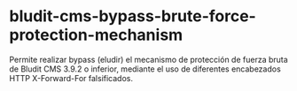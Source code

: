 # bludit-cms-bypass-brute-force-protection-mechanism
Permite realizar bypass (eludir) el mecanismo de protección de fuerza bruta de Bludit CMS 3.9.2 o inferior, mediante el uso de diferentes encabezados HTTP X-Forward-For falsificados.
